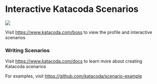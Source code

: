 # Interactive Katacoda Scenarios

[![](http://shields.katacoda.com/katacoda/boss/count.svg)](https://www.katacoda.com/boss "Get your profile on Katacoda.com")

Visit https://www.katacoda.com/boss to view the profile and interactive scenarios

### Writing Scenarios
Visit https://www.katacoda.com/docs to learn more about creating Katacoda scenarios

For examples, visit https://github.com/katacoda/scenario-example
